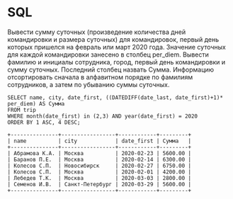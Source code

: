 # SQL
Вывести сумму суточных (произведение количества дней командировки и размера суточных) для командировок, первый день которых пришелся на февраль или март 2020 года. Значение суточных для каждой командировки занесено в столбец per_diem. Вывести фамилию и инициалы сотрудника, город, первый день командировки и сумму суточных. Последний столбец назвать Сумма. Информацию отсортировать сначала  в алфавитном порядке по фамилиям сотрудников, а затем по убыванию суммы суточных.

```
SELECT name, city, date_first, ((DATEDIFF(date_last, date_first)+1)* per_diem) AS Сумма
FROM trip
WHERE month(date_first) in (2,3) AND year(date_first) = 2020
ORDER BY 1 ASC, 4 DESC;

+---------------+-----------------+------------+---------+
| name          | city            | date_first | Сумма   |
+---------------+-----------------+------------+---------+
| Абрамова К.А. | Москва          | 2020-02-23 | 5600.00 |
| Баранов П.Е.  | Москва          | 2020-02-14 | 6300.00 |
| Колесов С.П.  | Новосибирск     | 2020-02-27 | 6750.00 |
| Колесов С.П.  | Москва          | 2020-02-01 | 4200.00 |
| Лебедев Т.К.  | Москва          | 2020-03-03 | 2800.00 |
| Семенов И.В.  | Санкт-Петербург | 2020-03-29 | 5600.00 |
+---------------+-----------------+------------+---------+
```
